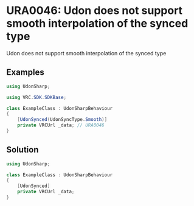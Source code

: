 # URA0046: Udon does not support smooth interpolation of the synced type

Udon does not support smooth interpolation of the synced type

## Examples

```csharp
using UdonSharp;

using VRC.SDK.SDKBase;

class ExampleClass : UdonSharpBehaviour
{
    [UdonSynced(UdonSyncType.Smooth)]
    private VRCUrl _data; // URA0046
}
```

## Solution

```csharp
using UdonSharp;

class ExampleClass : UdonSharpBehaviour
{
    [UdonSynced]
    private VRCUrl _data;
}
```
